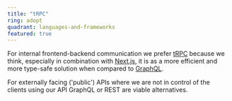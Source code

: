 ```yaml
---
title: "tRPC"
ring: adopt
quadrant: languages-and-frameworks
featured: true
---
```


For internal frontend-backend communication we prefer [tRPC](https://trpc.io) because we think, especially in combination with [Next.js](nextjs.html), it is as a more efficient and more type-safe solution when compared to [GraphQL](graphql.html).

For externally facing ('public') APIs where we are not in control of the clients using our API GraphQL or REST are viable alternatives.


